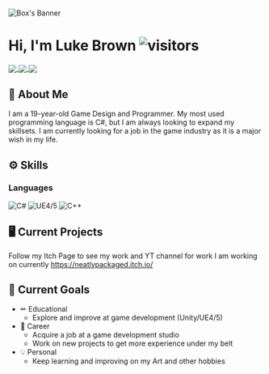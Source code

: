 # <!-- Header content -->
![Box's Banner](https://raw.githubusercontent.com/NeatlyPackaged/Profile/main/NEWBGSideLogo.png "NeatlyPackagedLogo")

# Hi, I'm Luke Brown ![visitors](https://visitor-badge.glitch.me/badge?page_id=NeatlyPackaged.NeatlyPackaged&left_color=gray&right_color=orange)

<!-- Social Media Icons -->
<a href="https://twitter.com/NeatlyPackagedG">
  <!--<img align="center" src="https://img.shields.io/twitter/follow/neatlypackagedg?label=Twitter&style=social&logo=twitter"/>-->
  <img align="center" src="https://img.shields.io/twitter/follow/neatlypackagedg?label=Twitter&style=social&logo=twitter"/>
</a>
<a href="https://www.youtube.com/@neatlypackagedgames393/featured">
  <!--<img align="center" src="https://img.shields.io/youtube/channel/subscribers/neatlypackagedgames"/>-->
  <img align="center" src="https://img.shields.io/badge/YouTube-Subscribe-rgb(85%2C%2085%2C%2085)?style=flat&logo=youtube&color=red&logoColor=red"/>
</a>
<a href="https://www.instagram.com/_i_am_a_box_/">
  <img align="center" src="https://img.shields.io/badge/Instagram-Follow-rgb(85%2C%2085%2C%2085)?style=flat&logo=instagram&color=cd486b&logoColor=cd486b"/>
</a>


## &#128214; About Me
I am a 19-year-old Game Design and Programmer. My most used programming language is C#, but I am always looking to expand my skillsets. I am currently looking for a job in the game industry as it is a major wish in my life.

## &#9881; Skills
### Languages

![C#](https://img.shields.io/badge/-CSharp-rgb(15%2C%2015%2C%2015)?&logo=csharp&logoColor=b242db)
![UE4/5](https://img.shields.io/badge/-UE4/5-rgb(15%2C%2015%2C%2015)?style=flat)
![C++](https://img.shields.io/badge/-C++-rgb(15%2C%2015%2C%2015)?style=flat&logo=cplusplus&logoColor=00599C)


## &#128421; Current Projects
Follow my Itch Page to see my work and YT channel for work I am working on currently
https://neatlypackaged.itch.io/

## &#127919; Current Goals
- &#9999; Educational
  - Explore and improve at game development (Unity/UE4/5)
- &#128188; Career
  - Acquire a job at a game development studio
  - Work on new projects to get more experience under my belt
- &#128161; Personal
  - Keep learning and improving on my Art and other hobbies

<!--
**NeatlyPackaged/NeatlyPackaged** is a ✨ _special_ ✨ repository because its `README.md` (this file) appears on your GitHub profile.

Here are some ideas to get you started:

- 🔭 I’m currently working on ...
- 🌱 I’m currently learning ...
- 👯 I’m looking to collaborate on ...
- 🤔 I’m looking for help with ...
- 💬 Ask me about ...
- 📫 How to reach me: ...
- 😄 Pronouns: ...
- ⚡ Fun fact: ...
-->
